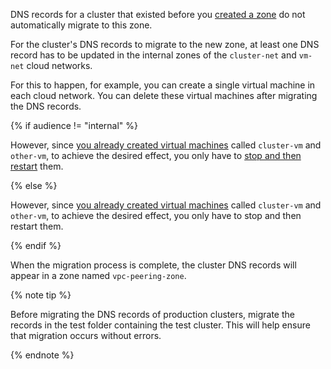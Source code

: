 DNS records for a cluster that existed before you [created a zone](#create-peering-zone) do not automatically migrate to this zone.

For the cluster's DNS records to migrate to the new zone, at least one DNS record has to be updated in the internal zones of the `cluster-net` and `vm-net` cloud networks.

For this to happen, for example, you can create a single virtual machine in each cloud network. You can delete these virtual machines after migrating the DNS records.

{% if audience != "internal" %}

However, since [you already created virtual machines](#before-you-begin) called `cluster-vm` and `other-vm`, to achieve the desired effect, you only have to [stop and then restart](../../../compute/operations/vm-control/vm-stop-and-start.md) them.

{% else %}

However, since [you already created virtual machines](#before-you-begin) called `cluster-vm` and `other-vm`, to achieve the desired effect, you only have to stop and then restart them.

{% endif %}

When the migration process is complete, the cluster DNS records will appear in a zone named `vpc-peering-zone`.

{% note tip %}

Before migrating the DNS records of production clusters, migrate the records in the test folder containing the test cluster. This will help ensure that migration occurs without errors.

{% endnote %}